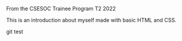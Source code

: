 From the CSESOC Trainee Program T2 2022

This is an introduction about myself made with basic HTML and CSS.

git test